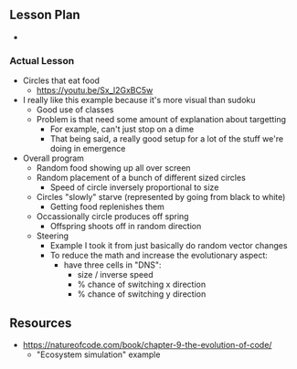 ## Lesson Plan
- 

### Actual Lesson

- Circles that eat food
    - https://youtu.be/Sx_l2GxBC5w
- I really like this example because it's more visual than sudoku
    - Good use of classes
    - Problem is that need some amount of explanation about targetting
        - For example, can't just stop on a dime
        - That being said, a really good setup for a lot of the stuff we're doing in emergence
- Overall program
    - Random food showing up all over screen
    - Random placement of a bunch of different sized circles
        - Speed of circle inversely proportional to size
    - Circles "slowly" starve (represented by going from black to white)
        - Getting food replenishes them
    - Occassionally circle produces off spring
        - Offspring shoots off in random direction
    - Steering
        - Example I took it from just basically do random vector changes
        - To reduce the math and increase the evolutionary aspect:
            - have three cells in "DNS":
                - size / inverse speed
                - % chance of switching x direction
                - % chance of switching y direction

## Resources

- https://natureofcode.com/book/chapter-9-the-evolution-of-code/
    - "Ecosystem simulation" example

